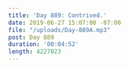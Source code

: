```yaml
---
title: 'Day 889: Contrived.'
date: 2019-06-27 15:07:00 -07:00
file: "/uploads/Day-889A.mp3"
post: Day 889
duration: '00:04:52'
length: 4227023
---
```


 